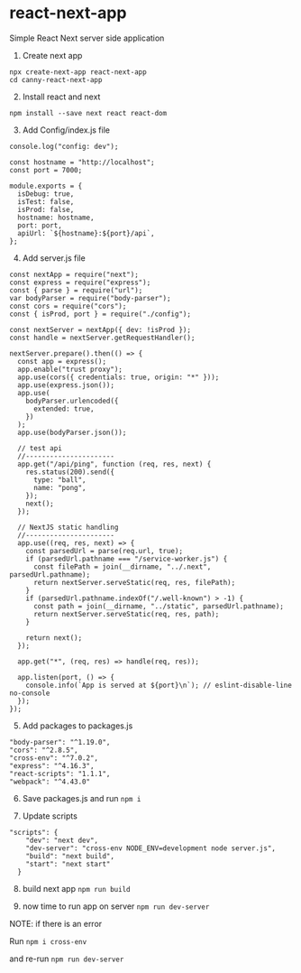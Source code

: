 # react-next-app
Simple React Next server side application


1. Create next app 

```
npx create-next-app react-next-app
cd canny-react-next-app
```

2. Install react and next 

```
npm install --save next react react-dom
```

3. Add Config/index.js file

```
console.log("config: dev");

const hostname = "http://localhost";
const port = 7000;

module.exports = {
  isDebug: true,
  isTest: false,
  isProd: false,
  hostname: hostname,
  port: port,
  apiUrl: `${hostname}:${port}/api`,
};

```

4. Add server.js file 

```
const nextApp = require("next");
const express = require("express");
const { parse } = require("url");
var bodyParser = require("body-parser");
const cors = require("cors");
const { isProd, port } = require("./config");

const nextServer = nextApp({ dev: !isProd });
const handle = nextServer.getRequestHandler();

nextServer.prepare().then(() => {
  const app = express();
  app.enable("trust proxy");
  app.use(cors({ credentials: true, origin: "*" }));
  app.use(express.json());
  app.use(
    bodyParser.urlencoded({
      extended: true,
    })
  );
  app.use(bodyParser.json());

  // test api
  //----------------------
  app.get("/api/ping", function (req, res, next) {
    res.status(200).send({
      type: "ball",
      name: "pong",
    });
    next();
  });

  // NextJS static handling
  //----------------------
  app.use((req, res, next) => {
    const parsedUrl = parse(req.url, true);
    if (parsedUrl.pathname === "/service-worker.js") {
      const filePath = join(__dirname, "../.next", parsedUrl.pathname);
      return nextServer.serveStatic(req, res, filePath);
    }
    if (parsedUrl.pathname.indexOf("/.well-known") > -1) {
      const path = join(__dirname, "../static", parsedUrl.pathname);
      return nextServer.serveStatic(req, res, path);
    }

    return next();
  });

  app.get("*", (req, res) => handle(req, res));

  app.listen(port, () => {
    console.info(`App is served at ${port}\n`); // eslint-disable-line no-console
  });
});

```

5. Add packages to packages.js 

```
"body-parser": "^1.19.0",
"cors": "^2.8.5",
"cross-env": "^7.0.2",
"express": "^4.16.3",
"react-scripts": "1.1.1",
"webpack": "^4.43.0"
```

6. Save packages.js and run `npm i`

7. Update scripts

```
"scripts": {
    "dev": "next dev",
    "dev-server": "cross-env NODE_ENV=development node server.js",
    "build": "next build",
    "start": "next start"
  }
  ```
  
  8. build next app `npm run build`
  
  9. now time to run app on server `npm run dev-server`
  
  NOTE: if there is an error 
  
  
  Run `npm i cross-env`
  
  and re-run  `npm run dev-server`
  
  
  
  
